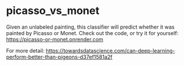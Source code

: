 # picasso_vs_monet
Given an unlabeled painting, this classifier will predict whether it was painted by Picasso or Monet.  Check out the code, or try it for yourself: https://picasso-or-monet.onrender.com

For more detail: https://towardsdatascience.com/can-deep-learning-perform-better-than-pigeons-d37ef1581a2f

